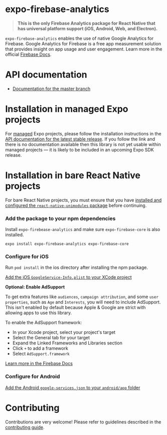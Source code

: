# expo-firebase-analytics

> **This is the only Firebase Analytics package for React Native that has universal platform support (iOS, Android, Web, and Electron).**

`expo-firebase-analytics` enables the use of native Google Analytics for Firebase. Google Analytics for Firebase is a free app measurement solution that provides insight on app usage and user engagement.
Learn more in the official [Firebase Docs](https://firebase.google.com/docs/analytics/).

# API documentation

- [Documentation for the master branch](https://github.com/expo/expo/blob/master/docs/pages/versions/unversioned/sdk/firebase-analytics.md)

# Installation in managed Expo projects

For [managed](https://docs.expo.io/versions/latest/introduction/managed-vs-bare/) Expo projects, please follow the installation instructions in the [API documentation for the latest stable release](#api-documentation). If you follow the link and there is no documentation available then this library is not yet usable within managed projects &mdash; it is likely to be included in an upcoming Expo SDK release.

# Installation in bare React Native projects

For bare React Native projects, you must ensure that you have [installed and configured the `react-native-unimodules` package](https://github.com/unimodules/react-native-unimodules) before continuing.

### Add the package to your npm dependencies

Install `expo-firebease-analytics` and make sure `expo-firebase-core` is also installed.

```
expo install expo-firebase-analytics expo-firebase-core
```

### Configure for iOS

Run `pod install` in the ios directory after installing the npm package.

[Add the iOS `GoogleService-Info.plist` to your XCode project](https://firebase.google.com/docs/ios/setup#add-config-file)

**Optional: Enable AdSupport**

To get extra features like `audiences`, `campaign attribution`, and some `user properties`, such as `Age` and `Interests`, you will need to include AdSupport.
This isn't enabled by default because Apple & Google are strict with allowing apps to use this library.

To enable the AdSupport framework:

- In your Xcode project, select your project's target
- Select the General tab for your target
- Expand the Linked Frameworks and Libraries section
- Click `+` to add a framework
- Select `AdSupport.framework`

[Learn more in the Firebase Docs](https://firebase.google.com/support/guides/analytics-adsupport)

### Configure for Android

[Add the Android `google-services.json` to your `android/app` folder](https://firebase.google.com/docs/android/setup#add-config-file)


# Contributing

Contributions are very welcome! Please refer to guidelines described in the [contributing guide]( https://github.com/expo/expo#contributing).


